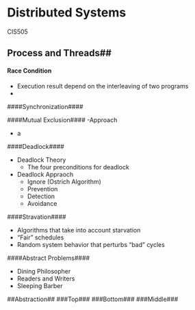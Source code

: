 Distributed Systems
==================

CIS505


## Process and Threads##

#### Race Condition ####
  - Execution result depend on the interleaving of two programs
  - 

####Synchronization####



####Mutual Exclusion####
-Approach  
  - a

####Deadlock####
- Deadlock Theory
  - The four preconditions for deadlock
- Deadlock Appraoch
  - Ignore (Ostrich Algorithm)
  - Prevention
  - Detection
  - Avoidance


####Stravation####
- Algorithms that take into account starvation
- “Fair” schedules
- Random system behavior that perturbs “bad” cycles

####Abstract Problems####
- Dining Philosopher
- Readers and Writers
- Sleeping Barber


##Abstraction##
###Top###
###Bottom###
###Middle###
